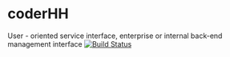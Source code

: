 # coderHH
User - oriented service interface, enterprise or internal back-end management interface 
[![Build Status](https://travis-ci.com/username/repo-name.svg?branch=main)](https://travis-ci.com/coderHH)
